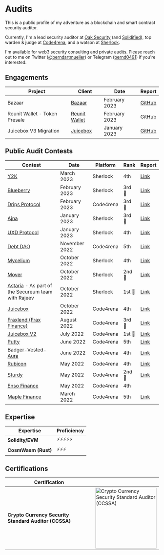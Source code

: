 # Audits

This is a public profile of my adventure as a blockchain and smart contract security auditor.

Currently, I'm a lead security auditor at [Oak Security](https://www.oaksecurity.io/) (and [Solidified](https://solidified.io)), top warden & judge at [Code4rena](https://code4rena.com/), and a watson at [Sherlock](https://app.sherlock.xyz/).

I'm available for web3 security consulting and private audits. Please reach out to me on Twitter ([@berndartmueller](https://twitter.com/berndartmueller)) or Telegram ([bernd0491](https://t.me/bernd0491)) if you're interested.

## Engagements

| Project                       | Client                                       | Date          | Report                                                                                                                                   |
| ----------------------------- | -------------------------------------------- | ------------- | ---------------------------------------------------------------------------------------------------------------------------------------- |
| Bazaar                        | [Bazaar](https://www.bazaar.so)              | February 2023 | [GitHub](https://github.com/berndartmueller/audits/blob/main/audits/Bazaar/2023-02_Bazaar_Audit_Report.md)                               |
| Reunit Wallet - Token Presale | [Reunit Wallet](https://everywhere.finance/) | February 2023 | [GitHub](https://github.com/berndartmueller/audits/blob/main/audits/Reunit%20Wallet/2023-02_Reunit_Wallet_Token_Presale_Audit_Report.md) |
| Juicebox V3 Migration         | [Juicebox](https://juicebox.money/)          | January 2023  | [GitHub](https://github.com/berndartmueller/audits/blob/main/audits/Juicebox/2023-01_Juice_V3_Migration_Audit_Report.md)                 |

## Public Audit Contests

| Contest                                                                                          | Date          | Platform  | Rank   | Report                                                 |
| ------------------------------------------------------------------------------------------------ | ------------- | --------- | ------ | ------------------------------------------------------ |
| [Y2K](https://app.sherlock.xyz/audits/contests/57)                                               | March 2023    | Sherlock  | 4th    | [Link](https://app.sherlock.xyz/audits/contests/57)    |
| [Blueberry](https://app.sherlock.xyz/audits/contests/41)                                         | February 2023 | Sherlock  | 3rd 🥉 | [Link](https://app.sherlock.xyz/audits/contests/41)    |
| [Drips Protocol](https://code4rena.com/contests/2023-01-drips-protocol-contest)                  | February 2023 | Code4rena | 3rd 🥉 | [Link](https://code4rena.com/reports/2023-01-drips)    |
| [Ajna](https://app.sherlock.xyz/audits/contests/32)                                              | January 2023  | Sherlock  | 3rd 🥉 | [Link](https://app.sherlock.xyz/audits/contests/32)    |
| [UXD Protocol](https://app.sherlock.xyz/audits/contests/33)                                      | January 2023  | Sherlock  | 4th    | [Link](https://app.sherlock.xyz/audits/contests/33)    |
| [Debt DAO](https://code4rena.com/contests/2022-11-debt-dao-contest)                              | November 2022 | Code4rena | 5th    | [Link](https://code4rena.com/reports/2022-11-debtdao)  |
| [Mycelium](https://app.sherlock.xyz/audits/contests/7)                                           | October 2022  | Sherlock  | 4th    | [Link](https://app.sherlock.xyz/audits/contests/7)     |
| [Mover](https://app.sherlock.xyz/audits/contests/10)                                             | October 2022  | Sherlock  | 2nd 🥈 | [Link](https://app.sherlock.xyz/audits/contests/10)    |
| [Astaria](https://app.sherlock.xyz/audits/contests/8) - As part of the Secureum team with Rajeev | October 2022  | Sherlock  | 1st 🥇 | [Link](https://app.sherlock.xyz/audits/contests/8)     |
| [Juicebox](https://code4rena.com/contests/2022-10-juicebox-contest)                              | October 2022  | Code4rena | 4th    | [Link](https://code4rena.com/reports/2022-10-juicebox) |
| [Fraxlend (Frax Finance)](https://code4rena.com/contests/2022-08-fraxlend-frax-finance-contest)  | August 2022   | Code4rena | 3rd 🥉 | [Link](https://code4rena.com/reports/2022-08-frax)     |
| [Juicebox V2](https://code4rena.com/contests/2022-07-juicebox-v2-contest)                        | July 2022     | Code4rena | 1st 🥇 | [Link](https://code4rena.com/reports/2022-07-juicebox) |
| [Putty](https://code4rena.com/contests/2022-06-putty-contest)                                    | June 2022     | Code4rena | 5th    | [Link](https://code4rena.com/reports/2022-06-putty)    |
| [Badger-Vested-Aura](https://code4rena.com/contests/2022-06-badger-vested-aura-contest)          | June 2022     | Code4rena | 4th    | [Link](https://code4rena.com/reports/2022-06-badger)   |
| [Rubicon](https://code4rena.com/contests/2022-05-rubicon-contest)                                | May 2022      | Code4rena | 4th    | [Link](https://code4rena.com/reports/2022-05-rubicon)  |
| [Sturdy](https://code4rena.com/contests/2022-05-sturdy-contest)                                  | May 2022      | Code4rena | 2nd 🥈 | [Link](https://code4rena.com/reports/2022-05-sturdy)   |
| [Enso Finance](https://code4rena.com/contests/2022-05-enso-finance-contest)                      | May 2022      | Code4rena | 4th    |                                                        |
| [Maple Finance](https://code4rena.com/contests/2022-03-maple-finance-contest)                    | March 2022    | Code4rena | 5th    | [Link](https://code4rena.com/reports/2022-03-maple)    |

## Expertise

| Expertise           | Proficiency |
| ------------------- | ----------- |
| **Solidity/EVM**    | ⚡⚡⚡⚡⚡  |
| **CosmWasm (Rust)** | ⚡⚡⚡      |

## Certifications

| Certification                                         |                                                                                                                                                                                                                                                                |
| ----------------------------------------------------- | -------------------------------------------------------------------------------------------------------------------------------------------------------------------------------------------------------------------------------------------------------------- |
| **Crypto Currency Security Standard Auditor (CCSSA)** | [<img alt="Crypto Currency Security Standard Auditor (CCSSA)" width="200px" src="https://cfour.wpenginepowered.com/wp-content/uploads/2022/07/CCSSA_Color_Dark_web-300x90.png" />](https://cryptoconsortium.org/lookup/?token=d051cc&certification_code=CCSSA) |
